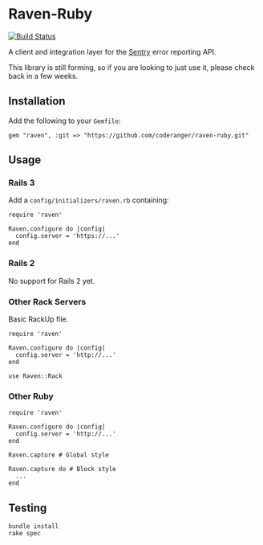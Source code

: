 # Raven-Ruby

[![Build Status](https://secure.travis-ci.org/coderanger/raven-ruby.png?branch=master)](http://travis-ci.org/coderanger/raven-ruby)

A client and integration layer for the [Sentry](https://github.com/dcramer/sentry) error reporting API.

This library is still forming, so if you are looking to just use it, please check back in a few weeks.

## Installation

Add the following to your `Gemfile`:

    gem "raven", :git => "https://github.com/coderanger/raven-ruby.git"

## Usage

### Rails 3

Add a `config/initializers/raven.rb` containing:

    require 'raven'

    Raven.configure do |config|
      config.server = 'https://...'
    end

### Rails 2

No support for Rails 2 yet.

### Other Rack Servers

Basic RackUp file.

    require 'raven'

    Raven.configure do |config|
      config.server = 'http://...'
    end

    use Raven::Rack

### Other Ruby

    require 'raven'

    Raven.configure do |config|
      config.server = 'http://...'
    end

    Raven.capture # Global style

    Raven.capture do # Block style
      ...
    end


## Testing

    bundle install
    rake spec
